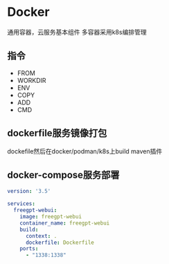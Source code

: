 # Docker
通用容器，云服务基本组件
多容器采用k8s编排管理
## 指令
- FROM
- WORKDIR
- ENV
- COPY
- ADD
- CMD

## dockerfile服务镜像打包

dockefile然后在docker/podman/k8s上build
maven插件


## docker-compose服务部署
```yml
version: '3.5'

services:
  freegpt-webui:
    image: freegpt-webui
    container_name: freegpt-webui
    build:
      context: .
      dockerfile: Dockerfile
    ports:
      - "1338:1338"

```


